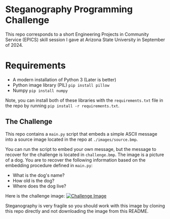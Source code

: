 # Steganography Programming Challenge

This repo corresponds to a short Engineering Projects in Community Service (EPICS) skill session I gave at Arizona State University in September of 2024.

# Requirements

- A modern installation of Python 3 (Later is better)
- Python image library (PIL) `pip install pillow`
- Numpy `pip install numpy`

Note, you can install both of these libraries with the `requirements.txt` file in the repo by running `pip install -r requirements.txt`. 

## The Challenge

This repo contains a `main.py` script that embeds a simple ASCII message into a source image located in the repo at `./images/source.bmp`. 

You can run the script to embed your own message, but the message to recover for the challenge is located in `challenge.bmp`. The image is a picture of a dog. You are to recover the following information based on the embedding procedure defined in `main.py`:
- What is the dog's name?
- How old is the dog?
- Where does the dog live?

Here is the challenge image:
[![Challenge Image](./images/challenge.bmp)](./images/challenge.bmp)

Steganography is very fragile so you should work with this image by cloning this repo directly and not downloading the image from this README.